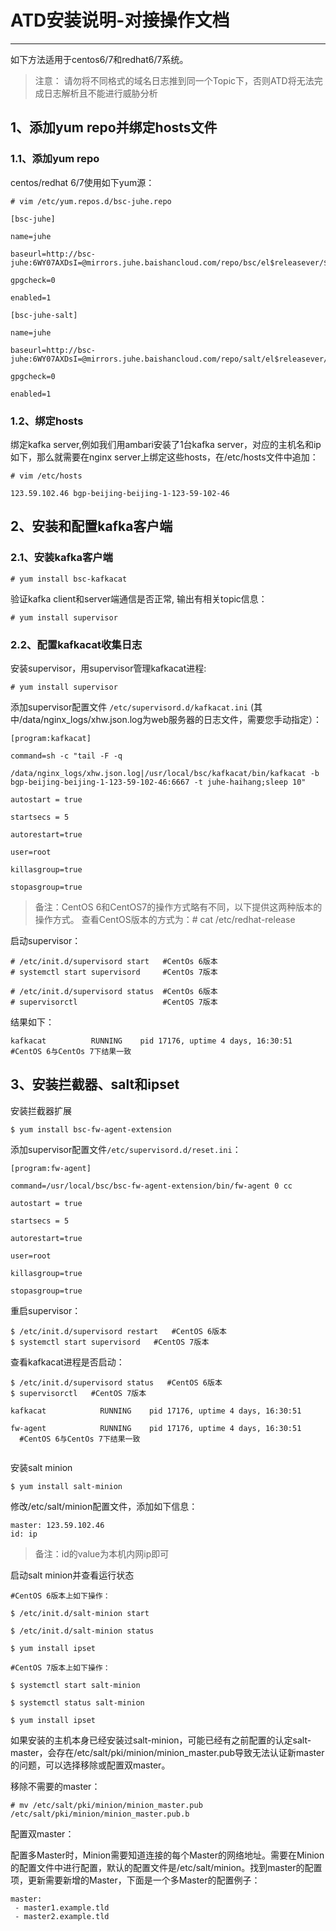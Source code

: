 ﻿# ATD安装说明-对接操作文档

---


如下方法适用于centos6/7和redhat6/7系统。


> 注意：
请勿将不同格式的域名日志推到同一个Topic下，否则ATD将无法完成日志解析且不能进行威胁分析

## 1、添加yum repo并绑定hosts文件

### 1.1、添加yum repo

centos/redhat 6/7使用如下yum源：


```
# vim /etc/yum.repos.d/bsc-juhe.repo

[bsc-juhe]

name=juhe

baseurl=http://bsc-juhe:6WY07AXDsI=@mirrors.juhe.baishancloud.com/repo/bsc/el$releasever/$basearch/

gpgcheck=0

enabled=1

[bsc-juhe-salt]

name=juhe

baseurl=http://bsc-juhe:6WY07AXDsI=@mirrors.juhe.baishancloud.com/repo/salt/el$releasever/$basearch/

gpgcheck=0

enabled=1

```

### 1.2、绑定hosts

绑定kafka server,例如我们用ambari安装了1台kafka server，对应的主机名和ip如下，那么就需要在nginx server上绑定这些hosts，在/etc/hosts文件中追加：

```
# vim /etc/hosts

123.59.102.46 bgp-beijing-beijing-1-123-59-102-46

```
## 2、安装和配置kafka客户端

### 2.1、安装kafka客户端

```
# yum install bsc-kafkacat

```

验证kafka client和server端通信是否正常, 输出有相关topic信息：
```
# yum install supervisor

```
### 2.2、配置kafkacat收集日志

安装supervisor，用supervisor管理kafkacat进程:

```
# yum install supervisor
```

添加supervisor配置文件 `/etc/supervisord.d/kafkacat.ini` (其中/data/nginx_logs/xhw.json.log为web服务器的日志文件，需要您手动指定）：

```
[program:kafkacat]

command=sh -c "tail -F -q

/data/nginx_logs/xhw.json.log|/usr/local/bsc/kafkacat/bin/kafkacat -b bgp-beijing-beijing-1-123-59-102-46:6667 -t juhe-haihang;sleep 10"

autostart = true

startsecs = 5

autorestart=true

user=root

killasgroup=true

stopasgroup=true
```

>备注：CentOS 6和CentOS7的操作方式略有不同，以下提供这两种版本的操作方式。
>查看CentOS版本的方式为：# cat /etc/redhat-release

启动supervisor：

```
# /etc/init.d/supervisord start   #CentOs 6版本
# systemctl start supervisord     #CentOs 7版本
```
```
# /etc/init.d/supervisord status  #CentOs 6版本
# supervisorctl                   #CentOS 7版本
```
结果如下：

```
kafkacat          RUNNING    pid 17176, uptime 4 days, 16:30:51
#CentOS 6与CentOs 7下结果一致
```

## 3、安装拦截器、salt和ipset

安装拦截器扩展

```
$ yum install bsc-fw-agent-extension
```

添加supervisor配置文件`/etc/supervisord.d/reset.ini`：
```
[program:fw-agent]

command=/usr/local/bsc/bsc-fw-agent-extension/bin/fw-agent 0 cc

autostart = true

startsecs = 5

autorestart=true

user=root

killasgroup=true

stopasgroup=true
```
重启supervisor：

```
$ /etc/init.d/supervisord restart   #CentOS 6版本
$ systemctl start supervisord   #CentOS 7版本
```
查看kafkacat进程是否启动：

```
$ /etc/init.d/supervisord status   #CentOS 6版本
$ supervisorctl   #CentOS 7版本
```
```
kafkacat            RUNNING    pid 17176, uptime 4 days, 16:30:51

fw-agent            RUNNING    pid 17176, uptime 4 days, 16:30:51
  #CentOS 6与CentOs 7下结果一致 
  
```

安装salt minion
```
$ yum install salt-minion
```

修改/etc/salt/minion配置文件，添加如下信息：
```
master: 123.59.102.46
id: ip
```
> 备注：id的value为本机内网ip即可

启动salt minion并查看运行状态
```
#CentOS 6版本上如下操作：

$ /etc/init.d/salt-minion start

$ /etc/init.d/salt-minion status

$ yum install ipset

#CentOS 7版本上如下操作：

$ systemctl start salt-minion

$ systemctl status salt-minion

$ yum install ipset
```
如果安装的主机本身已经安装过salt-minion，可能已经有之前配置的认定salt-master，会存在/etc/salt/pki/minion/minion_master.pub导致无法认证新master的问题，可以选择移除或配置双master。

移除不需要的master：
```
# mv /etc/salt/pki/minion/minion_master.pub /etc/salt/pki/minion/minion_master.pub.b
```

配置双master：

配置多Master时，Minion需要知道连接的每个Master的网络地址。需要在Minion的配置文件中进行配置，默认的配置文件是/etc/salt/minion。找到master的配置项，更新需要新增的Master，下面是一个多Master的配置例子：

```
master:
 - master1.example.tld
 - master2.example.tld
 
```